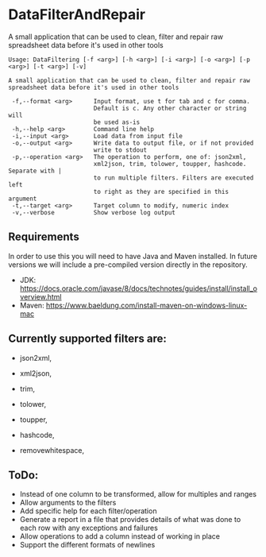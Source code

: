 # DataFilterAndRepair

A small application that can be used to clean, filter and repair raw spreadsheet data before it's used in other tools

```
Usage: DataFiltering [-f <arg>] [-h <arg>] [-i <arg>] [-o <arg>] [-p <arg>] [-t <arg>] [-v]

A small application that can be used to clean, filter and repair raw
spreadsheet data before it's used in other tools

 -f,--format <arg>      Input format, use t for tab and c for comma.
                        Default is c. Any other character or string will
                        be used as-is
 -h,--help <arg>        Command line help
 -i,--input <arg>       Load data from input file
 -o,--output <arg>      Write data to output file, or if not provided
                        write to stdout
 -p,--operation <arg>   The operation to perform, one of: json2xml,
                        xml2json, trim, tolower, toupper, hashcode. Separate with |
                        to run multiple filters. Filters are executed left
                        to right as they are specified in this argument
 -t,--target <arg>      Target column to modify, numeric index
 -v,--verbose           Show verbose log output
```

## Requirements

In order to use this you will need to have Java and Maven installed. In future versions we will include a pre-compiled
version directly in the repository.

* JDK: https://docs.oracle.com/javase/8/docs/technotes/guides/install/install_overview.html
* Maven: https://www.baeldung.com/install-maven-on-windows-linux-mac

## Currently supported filters are:

* json2xml,

* xml2json, 

* trim, 

* tolower, 

* toupper, 

* hashcode,

* removewhitespace, 

## ToDo:

* Instead of one column to be transformed, allow for multiples and ranges
* Allow arguments to the filters
* Add specific help for each filter/operation
* Generate a report in a file that provides details of what was done to each row with any exceptions and failures
* Allow operations to add a column instead of working in place
* Support the different formats of newlines
